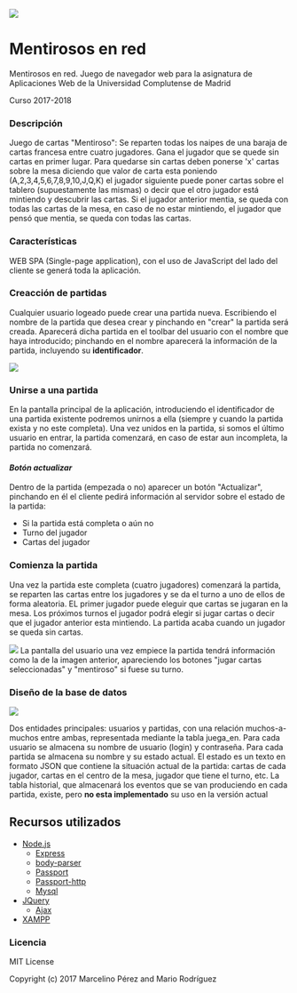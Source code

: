![](https://i.imgur.com/oAmUqSt.png)
# Mentirosos en red

Mentirosos en red. Juego de navegador web para la asignatura de Aplicaciones Web de la Universidad Complutense de Madrid

Curso 2017-2018

### Descripción

Juego de cartas "Mentiroso": Se reparten todas los naipes de una baraja de cartas francesa entre cuatro jugadores. Gana el jugador que se quede sin cartas en primer lugar. Para quedarse sin cartas deben ponerse 'x' cartas sobre la mesa diciendo que valor de carta esta poniendo (A,2,3,4,5,6,7,8,9,10,J,Q,K) el jugador siguiente puede poner cartas sobre el tablero (supuestamente las mismas) o decir que el otro jugador está mintiendo y descubrir las cartas. Si el jugador anterior mentia, se queda con todas las cartas de la mesa, en caso de no estar mintiendo, el jugador que pensó que mentia, se queda con todas las cartas.

### Características

WEB SPA (Single-page application), con el uso de JavaScript del lado del cliente se generá toda la aplicación.

### Creacción de partidas

Cualquier usuario logeado puede crear una partida nueva. Escribiendo el nombre de la partida que desea crear y pinchando en "crear" la partida será creada. Aparecerá dicha partida en el toolbar del usuario con el nombre que haya introducido; pinchando en el nombre aparecerá la información de la partida, incluyendo su **identificador**.

![](https://i.imgur.com/THovIOv.png)

### Unirse a una partida

En la pantalla principal de la aplicación, introduciendo el identificador de una partida existente podremos unirnos a ella (siempre y cuando la partida exista y no este completa). Una vez unidos en la partida, si somos el último usuario en entrar, la partida comenzará, en caso de estar aun incompleta, la partida no comenzará.

#### _Botón actualizar_

Dentro de la partida (empezada o no) aparecer un botón "Actualizar", pinchando en él el cliente pedirá información al servidor sobre el estado de la partida:
  - Si la partida está completa o aún no
  - Turno del jugador
  - Cartas del jugador

### Comienza la partida

Una vez la partida este completa (cuatro jugadores) comenzará la partida, se reparten las cartas entre los jugadores y se da el turno a uno de ellos de forma aleatoria.
EL primer jugador puede eleguir que cartas se jugaran en la mesa. Los próximos turnos el jugador podrá elegir si jugar cartas o decir que el jugador anterior esta mintiendo. La partida acaba cuando un jugador se queda sin cartas.

![](https://i.imgur.com/3UZFMWY.png)
La pantalla del usuario una vez empiece la partida tendrá información como la de la imagen anterior, apareciendo los botones "jugar cartas seleccionadas" y "mentiroso" si fuese su turno.

### Diseño de la base de datos

![](https://i.imgur.com/tFLsw2Q.png)

Dos entidades principales: usuarios y partidas, con una relación muchos-a-muchos entre ambas, representada mediante la tabla juega_en. Para cada usuario se almacena su nombre de usuario (login) y contraseña. Para cada partida se almacena su nombre y su estado actual. El estado es un texto en formato JSON que contiene la situación actual de la partida: cartas de cada jugador, cartas en el centro de la mesa, jugador que tiene el turno, etc. La tabla historial, que almacenará los eventos que se van produciendo en cada partida, existe, pero **no esta implementado** su uso en la versión actual

## Recursos utilizados

 - [Node.js](https://nodejs.org/es/)
   - [Express](http://expressjs.com/es/)
   - [body-parser](https://github.com/expressjs/body-parser)
   - [Passport](http://passportjs.org/)
   - [Passport-http](https://github.com/jaredhanson/passport-http)
   - [Mysql](https://github.com/mysqljs/mysql)
 - [JQuery](https://jquery.com/)
    - [Ajax](http://api.jquery.com/jquery.ajax/)
 - [XAMPP](https://www.apachefriends.org/es/index.html)
 
 ### Licencia
 
MIT License

Copyright (c) 2017 Marcelino Pérez and Mario Rodríguez
